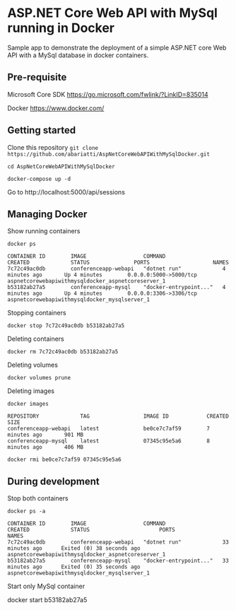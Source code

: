 ﻿
# ASP.NET Core Web API with MySql running in Docker

Sample app to demonstrate the deployment of a simple ASP.NET core Web API with a MySql database in docker containers.

## Pre-requisite

Microsoft Core SDK https://go.microsoft.com/fwlink/?LinkID=835014

Docker https://www.docker.com/

## Getting started

Clone this repository ```git clone https://github.com/abariatti/AspNetCoreWebAPIWithMySqlDocker.git```

```cd AspNetCoreWebAPIWithMySqlDocker```

```docker-compose up -d```

Go to http://localhost:5000/api/sessions

## Managing Docker

Show running containers

```docker ps```

```
CONTAINER ID        IMAGE                  COMMAND                  CREATED             STATUS              PORTS                    NAMES
7c72c49ac0db        conferenceapp-webapi   "dotnet run"             4 minutes ago       Up 4 minutes        0.0.0.0:5000->5000/tcp   aspnetcorewebapiwithmysqldocker_aspnetcoreserver_1
b53182ab27a5        conferenceapp-mysql    "docker-entrypoint..."   4 minutes ago       Up 4 minutes        0.0.0.0:3306->3306/tcp   aspnetcorewebapiwithmysqldocker_mysqlserver_1
```

Stopping containers

``` docker stop 7c72c49ac0db b53182ab27a5 ```

Deleting containers

``` docker rm 7c72c49ac0db b53182ab27a5 ```

Deleting volumes

``` docker volumes prune ```

Deleting images 

``` docker images ```
```
REPOSITORY             TAG                 IMAGE ID            CREATED             SIZE
conferenceapp-webapi   latest              be0ce7c7af59        7 minutes ago       901 MB
conferenceapp-mysql    latest              07345c95e5a6        8 minutes ago       406 MB
``` 

``` docker rmi be0ce7c7af59 07345c95e5a6 ```

## During development 

Stop both containers

``` docker ps -a ```
```
CONTAINER ID        IMAGE                  COMMAND                  CREATED             STATUS                      PORTS               NAMES
7c72c49ac0db        conferenceapp-webapi   "dotnet run"             33 minutes ago      Exited (0) 38 seconds ago                       aspnetcorewebapiwithmysqldocker_aspnetcoreserver_1
b53182ab27a5        conferenceapp-mysql    "docker-entrypoint..."   33 minutes ago      Exited (0) 35 seconds ago                       aspnetcorewebapiwithmysqldocker_mysqlserver_1
```

Start only MySql container

docker start b53182ab27a5